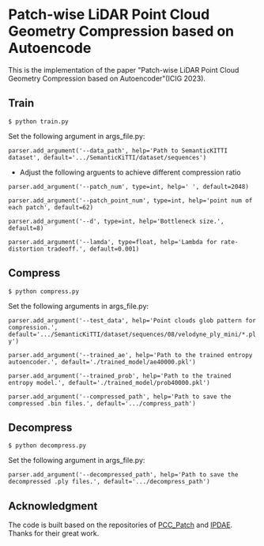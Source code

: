 # Patch-wise LiDAR Point Cloud Geometry Compression based on Autoencode

This is the implementation of the paper "Patch-wise LiDAR Point Cloud Geometry Compression based on Autoencoder"(ICIG 2023).

## Train
`$ python train.py `

Set the following argument in args_file.py:

`parser.add_argument('--data_path', help='Path to SemanticKITTI dataset', default='.../SemanticKiTTI/dataset/sequences')
`
*  Adjust the following arguents to achieve different compression ratio

`parser.add_argument('--patch_num', type=int, help=' ', default=2048)`

`parser.add_argument('--patch_point_num', type=int, help='point num of each patch', default=62)`

`parser.add_argument('--d', type=int, help='Bottleneck size.', default=8)`

`parser.add_argument('--lamda', type=float, help='Lambda for rate-distortion tradeoff.', default=0.001)`

## Compress
`$ python compress.py `

Set the following arguments in args_file.py:


`parser.add_argument('--test_data', help='Point clouds glob pattern for compression.',
                    default='.../SemanticKiTTI/dataset/sequences/08/velodyne_ply_mini/*.ply')
`

`parser.add_argument('--trained_ae', help='Path to the trained entropy autoencoder.', default='./trained_model/ae40000.pkl')
`

`parser.add_argument('--trained_prob', help='Path to the trained entropy model.', default='./trained_model/prob40000.pkl')
`

`parser.add_argument('--compressed_path', help='Path to save the compressed .bin files.', default='.../compress_path')
`

## Decompress

`$ python decompress.py `


Set the following argument in args_file.py:


`parser.add_argument('--decompressed_path', help='Path to save the decompressed .ply files.',
                    default='.../decompress_path')`

## Acknowledgment
The code is built based on the repositories of [PCC_Patch](https://github.com/I2-Multimedia-Lab/PCC_Patch) and  [IPDAE](https://github.com/I2-Multimedia-Lab/IPDAE). 
Thanks for their great work.



